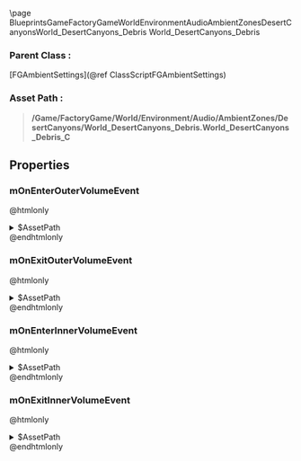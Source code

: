 \page BlueprintsGameFactoryGameWorldEnvironmentAudioAmbientZonesDesertCanyonsWorld_DesertCanyons_Debris World_DesertCanyons_Debris
### Parent Class :
[FGAmbientSettings](@ref ClassScriptFGAmbientSettings)
### Asset Path :
<b><blockquote>/Game/FactoryGame/World/Environment/Audio/AmbientZones/DesertCanyons/World_DesertCanyons_Debris.World_DesertCanyons_Debris_C</blockquote></b>
## Properties

### mOnEnterOuterVolumeEvent
@htmlonly
<details>
 <summary>$AssetPath</summary>
<b><a href="_blueprints_game_factory_game_world_environment_audio_ambient_zones_desert_canyons_play__desert_canyons__debris__o_s__stereo__outer.html"><blockquote>Play_DesertCanyons_Debris_OS_Stereo_Outer</blockquote></a></b>
</details>
@endhtmlonly

### mOnExitOuterVolumeEvent
@htmlonly
<details>
 <summary>$AssetPath</summary>
<b><a href="_blueprints_game_factory_game_world_environment_audio_ambient_zones_desert_canyons_stop__desert_canyons__debris__o_s__stereo__outer.html"><blockquote>Stop_DesertCanyons_Debris_OS_Stereo_Outer</blockquote></a></b>
</details>
@endhtmlonly

### mOnEnterInnerVolumeEvent
@htmlonly
<details>
 <summary>$AssetPath</summary>
<b><a href="_blueprints_game_factory_game_world_environment_audio_ambient_zones_desert_canyons_play__desert_canyons__debris__inner.html"><blockquote>Play_DesertCanyons_Debris_Inner</blockquote></a></b>
</details>
@endhtmlonly

### mOnExitInnerVolumeEvent
@htmlonly
<details>
 <summary>$AssetPath</summary>
<b><a href="_blueprints_game_factory_game_world_environment_audio_ambient_zones_desert_canyons_stop__desert_canyons__debris__inner.html"><blockquote>Stop_DesertCanyons_Debris_Inner</blockquote></a></b>
</details>
@endhtmlonly

